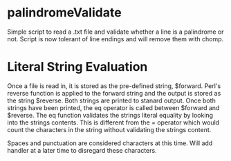 palindromeValidate
==================

Simple script to read a .txt file and validate whether a line is a palindrome or not. Script is now tolerant of line endings and will remove them with chomp.


Literal String Evaluation
==================

Once a file is read in, it is stored as the pre-defined string, $forward. Perl's reverse function is applied to the forward string and the output is stored as the string $reverse. Both strings are printed to stanard output. Once both strings have been printed, the eq operator is called between $forward and $reverse. The eq function validates the strings literal equality by looking into the strings contents. This is different from the = operator which would count the characters in the string without validating the strings content.

Spaces and punctuation are considered characters at this time. Will add handler at a later time to disregard these characters.